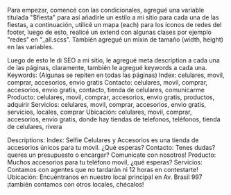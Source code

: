 Para empezar, comencé con las condicionales, agregué una variable titulada "$fiesta" para así añadirle un estilo a mi sitio para cada una de las fiestas, a continuación, utilicé un mapa (each) para los íconos de redes del footer, luego de esto, realicé un extend con algunas clases por ejemplo "redes" en "_all.scss".
También agregué un mixin de tamaño (width, height) en las variables.

Luego de esto le di SEO a mi sitio, le agregué meta description a cada una de las páginas, claramente, también le agregué keywords a cada una.
Keywords: (Algunas se repiten en todas las páginas)
Index: celulares, movil, comprar, accesorios, envio gratis
Contacto: celulares, movil, comprar, accesorios, envio gratis, contacto, tienda de celulares, comunicarme
Producto: celulares, movil, comprar, accesorios, envio gratis, productos, adquirir
Servicios: celulares, movil, comprar, accesorios, envio gratis, servicios, locales, comprar
Ubicación: celulares, movil, comprar, accesorios, envio gratis, donde hay tiendas de telefonos, teléfonos, tienda de celulares, rivera

Descriptions:
Index: Selfie Celulares y Accesorios es una tienda de accesorios únicos para tu movil. ¿Qué esperas?
Contacto: Tenes dudas? queres un presupuesto o encargar? Comunicate con nosotros!
Producto: Muchos accesorios para tu teléfono movil, ¿qué esperas?
Servicios: Contamos con agentes que no tardarán ni 12 horas en contestarte!
Ubicación: Encuéntranos en nuestro local principal en Av. Brasil 997 ¡también contamos con otros locales, chécalos!